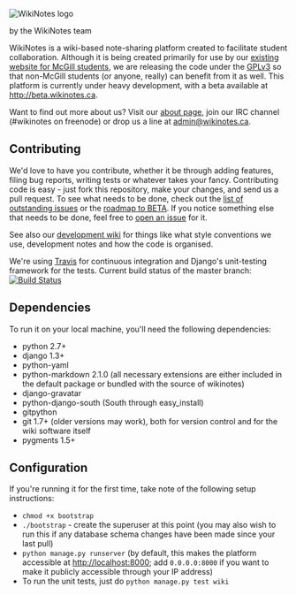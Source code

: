 ![WikiNotes logo](http://www.wikinotes.ca/static/img/logo.png)

by the WikiNotes team

WikiNotes is a wiki-based note-sharing platform created to facilitate student collaboration. Although it is being created primarily for use by our [existing website for McGill students](http://www.wikinotes.ca), we are releasing the code under the [GPLv3](http://opensource.org/licenses/GPL-3.0) so that non-McGill students (or anyone, really) can benefit from it as well. This platform is currently under heavy development, with a beta available at http://beta.wikinotes.ca.

Want to find out more about us? Visit our [about page](http://www.wikinotes.ca/wiki/wikinotes:About), join our IRC channel (#wikinotes on freenode) or drop us a line at admin@wikinotes.ca.

Contributing
------------

We'd love to have you contribute, whether it be through adding features, filing bug reports, writing tests or whatever takes your fancy. Contributing code is easy - just fork this repository, make your changes, and send us a pull request. To see what needs to be done, check out the [list of outstanding issues](https://github.com/dellsystem/wikinotes/issues) or the [roadmap to BETA](https://github.com/dellsystem/wikinotes/issues/48). If you notice something else that needs to be done, feel free to [open an issue](https://github.com/dellsystem/wikinotes/issues/new) for it.

See also our [development wiki](https://github.com/dellsystem/wikinotes/wiki) for things like what style conventions we use, development notes and how the code is organised.

We're using [Travis](http://travis-ci.org) for continuous integration and Django's unit-testing framework for the tests. Current build status of the master branch: [![Build Status](https://secure.travis-ci.org/dellsystem/wikinotes.png?branch=ci)](http://travis-ci.org/dellsystem/wikinotes)

Dependencies
------------

To run it on your local machine, you'll need the following dependencies:

* python 2.7+
* django 1.3+
* python-yaml
* python-markdown 2.1.0 (all necessary extensions are either included in the default package or bundled with the source of wikinotes)
* django-gravatar
* python-django-south (South through easy_install)
* gitpython
* git 1.7+ (older versions may work), both for version control and for the wiki software itself
* pygments 1.5+

Configuration
-------------

If you're running it for the first time, take note of the following setup instructions:

* `chmod +x bootstrap`
* `./bootstrap` - create the superuser at this point (you may also wish to run this if any database schema changes have been made since your last pull)
* `python manage.py runserver` (by default, this makes the platform accessible at [http://localhost:8000](http://localhost:8000); add `0.0.0.0:8000` if you want to make it publicly accessible through your IP address)
* To run the unit tests, just do `python manage.py test wiki`

